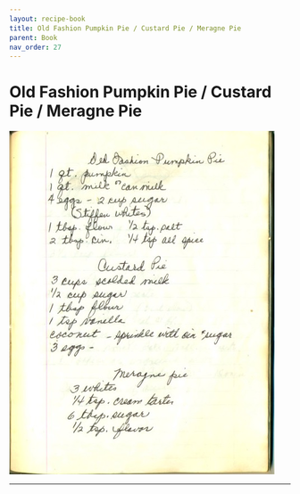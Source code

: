 ```yaml
---
layout: recipe-book
title: Old Fashion Pumpkin Pie / Custard Pie / Meragne Pie
parent: Book
nav_order: 27
---
```


# Old Fashion Pumpkin Pie / Custard Pie / Meragne Pie
![Old Fashion Pumpkin Pie / Custard Pie / Meragne Pie](/recipe-images/pages/page-27.jpg)

---

